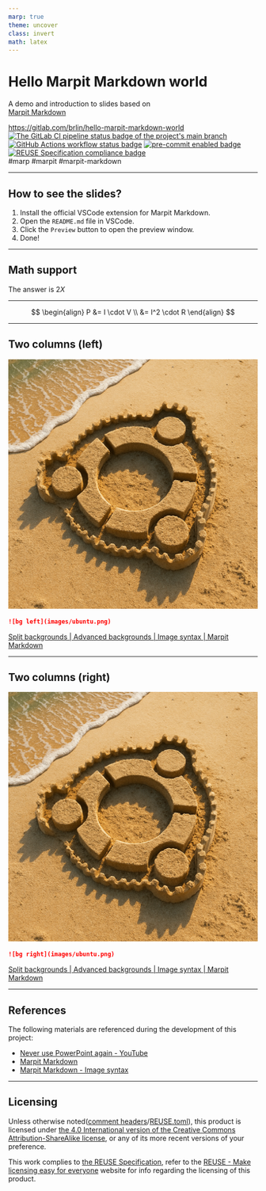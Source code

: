 ```yaml
---
marp: true
theme: uncover
class: invert
math: latex
---
```


# Hello Marpit Markdown world

A demo and introduction to slides based on  
[Marpit Markdown](https://marpit.marp.app/markdown)

<https://gitlab.com/brlin/hello-marpit-markdown-world>  
[![The GitLab CI pipeline status badge of the project's `main` branch](https://gitlab.com/brlin/hello-marpit-markdown-world/badges/main/pipeline.svg?ignore_skipped=true "Click here to check out the comprehensive status of the GitLab CI pipelines")](https://gitlab.com/brlin/hello-marpit-markdown-world/-/pipelines) [![GitHub Actions workflow status badge](https://github.com/brlin-tw/hello-marpit-markdown-world/actions/workflows/check-potential-problems.yml/badge.svg "GitHub Actions workflow status")](https://github.com/brlin-tw/hello-marpit-markdown-world/actions/workflows/check-potential-problems.yml) [![pre-commit enabled badge](https://img.shields.io/badge/pre--commit-enabled-brightgreen?logo=pre-commit&logoColor=white "This project uses pre-commit to check potential problems")](https://pre-commit.com/) [![REUSE Specification compliance badge](https://api.reuse.software/badge/gitlab.com/brlin/hello-marpit-markdown-world "This project complies to the REUSE specification to decrease software licensing costs")](https://api.reuse.software/info/gitlab.com/brlin/hello-marpit-markdown-world)  
\#marp \#marpit \#marpit-markdown

---

## How to see the slides?

1. Install the official VSCode extension for Marpit Markdown.
1. Open the `README.md` file in VSCode.
1. Click the `Preview` button to open the preview window.
1. Done!

---

## Math support

The answer is $2X$

<hr>

$$
\begin{align}
P &= I \cdot V \\
  &= I^2 \cdot R
\end{align}
$$

---

## Two columns (left)

![bg left](images/ubuntu.png)

```markdown
![bg left](images/ubuntu.png)
```

[Split backgrounds | Advanced backgrounds | Image syntax | Marpit Markdown](https://marpit.marp.app/image-syntax?id=split-backgrounds)

---

## Two columns (right)

![bg right](images/ubuntu.png)

```markdown
![bg right](images/ubuntu.png)
```

[Split backgrounds | Advanced backgrounds | Image syntax | Marpit Markdown](https://marpit.marp.app/image-syntax?id=split-backgrounds)

---

## References

The following materials are referenced during the development of this project:

- [Never use PowerPoint again - YouTube](https://www.youtube.com/watch?v=EzQ-p41wNEE)
- [Marpit Markdown](https://marpit.marp.app/markdown)
- [Marpit Markdown - Image syntax](https://marpit.marp.app/image-syntax)

---

## Licensing

Unless otherwise noted([comment headers](https://reuse.software/spec-3.3/#comment-headers)/[REUSE.toml](https://reuse.software/spec-3.3/#reusetoml)), this product is licensed under [the 4.0 International version of the Creative Commons Attribution-ShareAlike license](https://creativecommons.org/licenses/by-sa/4.0/), or any of its more recent versions of your preference.

This work complies to [the REUSE Specification](https://reuse.software/spec/), refer to the [REUSE - Make licensing easy for everyone](https://reuse.software/) website for info regarding the licensing of this product.
